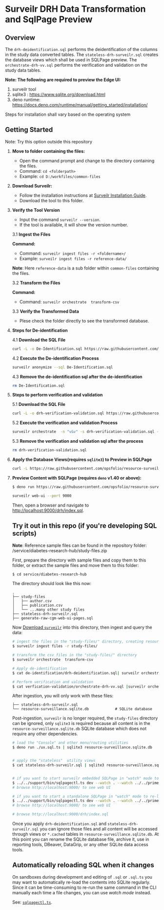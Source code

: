 # Surveilr DRH Data Transformation and SqlPage Preview

## Overview

The `drh-deidentification.sql` performs the deidentification of the columns in
the study data converted tables. The `stateless-drh-surveilr.sql` creates the
database views which shall be used in SQLPage preview. The
`orchestrate-drh-vv.sql` performs the verification and validation on the study
data tables.

**Note: The following are required to preview the Edge UI:**

1. surveilr tool
2. sqlite3 : https://www.sqlite.org/download.html
3. deno runtime:
   https://docs.deno.com/runtime/manual/getting_started/installation/

Steps for installation shall vary based on the operating system

## Getting Started

Note: Try this option outside this repository

1. **Move to folder containing the files:**

   - Open the command prompt and change to the directory containing the files.
   - Command: `cd <folderpath>`
   - Example: `cd D:/workfiles/common-files`

2. **Download Surveilr:**

   - Follow the installation instructions at
     [Surveilr Installation Guide](https://docs.opsfolio.com/surveilr/how-to/installation-guide).
   - Download the tool to this folder.

3. **Verify the Tool Version**

   - Input the command `surveilr --version`.
   - If the tool is available, it will show the version number.

   3.1 **Ingest the Files**

   **Command:**

   - Command: `surveilr ingest files -r <foldername>/`
   - Example: `surveilr ingest files -r reference-data/`

   **Note**: Here `reference-data` is a sub folder within `common-files`
   containing the files.

   3.2 **Transform the Files**

   **Command:**

   - Command: `surveilr orchestrate  transform-csv`

   3.3 **Verify the Transformed Data**

   - Plese check the folder directly to see the transformed database.

4. **Steps for De-identification**

   4.1 **Download the SQL File**

   ```bash
   curl -L -o De-Identification.sql https://raw.githubusercontent.com/opsfolio/resource-surveillance-commons/main/service/diabetes-research-hub/de-identification/drh-deidentification.sql --ssl-no-revoke
   ```

   4.2 **Execute the De-identification Process**

   ```bash
   surveilr anonymize --sql De-Identification.sql
   ```

   4.3 **Remove the de-identification sql after the de-identification**

   ```bash
   rm De-Identification.sql
   ```

5. **Steps to perform verification and validation**

   5.1 **Download the SQL File**

   ```bash
   curl -L -o drh-verification-validation.sql https://raw.githubusercontent.com/opsfolio/resource-surveillance-commons/main/service/diabetes-research-hub/verfication-validation/orchestrate-drh-vv.sql --ssl-no-revoke
   ```

   5.2 **Execute the verification and validation Process**

   ```bash
   surveilr orchestrate  -n "v&v" -s drh-verification-validation.sql --save-script
   ```

   5.3 **Remove the verification and validation sql after the process**

   ```bash
   rm drh-verification-validation.sql
   ```

6. **Apply the Database Views(requires `sqlite3`) to Preview in SQLPage**

   ```bash
   curl -L https://raw.githubusercontent.com/opsfolio/resource-surveillance-commons/main/service/diabetes-research-hub/stateless-drh-surveilr.sql --ssl-no-revoke | sqlite3 resource-surveillance.sqlite.db
   ```

7. **Preview Content with SQLPage (requires `deno` v1.40 or above):**

   ```bash
   $ deno run https://raw.githubusercontent.com/opsfolio/resource-surveillance-commons/main/service/diabetes-research-hub/ux.sql.ts | sqlite3 resource-surveillance.sqlite.db
   ```
   ```bash
   surveilr web-ui --port 9000
   ```
   Then, open a browser and navigate to
   [http://localhost:9000/drh/index.sql](http://localhost:9000/drh/index.sql).

   ## Try it out in this repo (if you're developing SQL scripts)

   **Note**: Reference sample files can be found in the repository folder:
   /service/diabetes-research-hub/study-files.zip

   First, prepare the directory with sample files and copy them to this folder,
   or extract the sample files and move them to this folder:

   ```bash
   $ cd service/diabetes-research-hub
   ```

   The directory should look like this now:

   ```
   .
   ├── study-files
   │   ├── author.csv
   │   ├── publication.csv
   │   └── ...many other study files      
   ├── stateless-drh-surveilr.sql
   ├── generate-raw-cgm-web-ui-pages.sql
   ```

   Now
   [Download `surveilr`](https://docs.opsfolio.com/surveilr/how-to/installation-guide/)
   into this directory, then ingest and query the data:

   ```bash
   # ingest the files in the "study-files/" directory, creating resource-surveillance.sqlite.db
   $ surveilr ingest files -r study-files/
   ```

   ```bash
   # transform the csv files in the "study-files/" directory
   $ surveilr orchestrate  transform-csv
   ```
   ```bash
   # Apply de-identification
   $ cat de-identification/drh-deidentification.sql| surveilr orchestrate -n "deidentification"
   ```

   ```bash
   # Perform verification and validation
   $ cat verfication-validation/orchestrate-drh-vv.sql |surveilr orchestrate -n "v&v"
   ```
   After ingestion, you will only work with these files:

   ```
   ├── stateless-drh-surveilr.sql    
   └── resource-surveillance.sqlite.db            # SQLite database
   ```

   Post-ingestion, `surveilr` is no longer required, the `study-files` directory
   can be ignored, only `sqlite3` is required because all content is in the
   `resource-surveillance.sqlite.db` SQLite database which does not require any
   other dependencies.

   ```bash
   # load the "Console" and other menu/routing utilities   
   $ deno run ./ux.sql.ts | sqlite3 resource-surveillance.sqlite.db


   # apply the "stateless"  utility views
   $ cat stateless-drh-surveilr.sql | sqlite3 resource-surveillance.sqlite.db


   # if you want to start surveilr embedded SQLPage in "watch" mode to re-load files automatically
   $ ../../support/bin/sqlpagectl.ts dev --watch . --watch ../../prime
   # browse http://localhost:9000/ to see web UI

   # if you want to start a standalone SQLPage in "watch" mode to re-load files automatically
   $ ../../support/bin/sqlpagectl.ts dev --watch . --watch ../../prime --standalone
   # browse http://localhost:9000/ to see web UI

   # browse http://localhost:9000/drh/index.sql
   ```

   Once you apply `drh-deidentification.sql` and `stateless-drh-surveilr.sql`
   you can ignore those files and all content will be accessed through views or
   `*.cached` tables in `resource-surveillance.sqlite.db`. At this point you can
   rename the SQLite database file, archive it, use in reporting tools, DBeaver,
   DataGrip, or any other SQLite data access tools.

   ## Automatically reloading SQL when it changes

   On sandboxes during development and editing of `.sql` or `.sql.ts` you may
   want to automatically re-load the contents into SQLite regularly. Since it
   can be time-consuming to re-run the same command in the CLI manually each
   time a file changes, you can use _watch mode_ instead.

   See: [`sqlpagectl.ts`](../../support/bin/sqlpagectl.ts).
